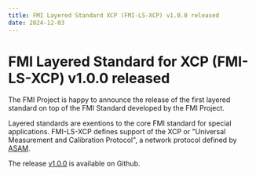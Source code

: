 ```yaml
---
title: FMI Layered Standard XCP (FMI-LS-XCP) v1.0.0 released
date: 2024-12-03
---
```


# FMI Layered Standard for XCP (FMI-LS-XCP) v1.0.0 released

The FMI Project is happy to announce the release of the first layered standard on top of the FMI Standard developed by the FMI Project.

Layered standards are exentions to the core FMI standard for special applications.
FMI-LS-XCP defines support of the XCP or "Universal Measurement and Calibration Protocol", a network protocol defined by [ASAM](https://www.asam.net/).

The release [v1.0.0](https://github.com/modelica/fmi-ls-xcp/releases) is available on Github.
